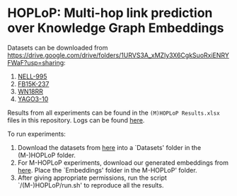 # HOPLoP: Multi-hop link prediction over Knowledge Graph Embeddings

Datasets can be downloaded from https://drive.google.com/drive/folders/1URVS3A_xMZly3X6CgkSuoRxiENRYFWaF?usp=sharing:
1. [NELL-995](http://cs.ucsb.edu/~xwhan/datasets/NELL-995.zip)
2. [FB15K-237](https://drive.google.com/file/d/1klWL11nW3ZS6b2MtLW0MHnXu-XlJqDyA/view?usp=sharing)
3. [WN18RR](https://drive.google.com/drive/folders/1fyKRIWWHtwYS9eOHHpSXN3bUQgKG6rDs?usp=sharing)
4. [YAGO3-10](https://drive.google.com/drive/folders/1s_4d78zwZjGnOH7TNk-qn4T0OlGieAel?usp=sharing)

Results from all experiments can be found in the `(M)HOPLoP Results.xlsx` files in this repository.
Logs can be found [here](https://drive.google.com/drive/folders/15apkojiK--j0jdkQKr6TOaMxb4-3eU9v?usp=sharing).

To run experiments:
1. Download the datasets from [here](https://drive.google.com/drive/folders/1URVS3A_xMZly3X6CgkSuoRxiENRYFWaF?usp=sharing) into a `Datasets' folder in the (M-)HOPLoP folder. 
2. For M-HOPLoP experiments, download our generated embeddings from [here](https://drive.google.com/drive/folders/1vPM_ImtWJY2wLeLd4kz98WRpltiQSVv2?usp=sharing). Place the `Embeddings' folder in the M-HOPLoP' folder.
3. After giving appropriate permissions, run the script `/(M-)HOPLoP/run.sh' to reproduce all the results.
